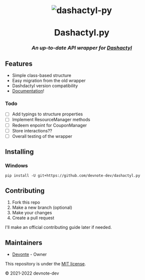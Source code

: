 <h1 align="center"><img src="https://cdn.discordapp.com/attachments/783061830842974280/866772458027089990/dashactyl.png" alt="dashactyl-py"></img></h1>
<h1 align="center">Dashactyl.py</h1>
<h3 align="center"><i>An up-to-date API wrapper for <a href="https://github.com/real2two/dashactyl">Dashactyl</a></i></h3>

## Features
- Simple class-based structure
- Easy migration from the old wrapper
- Dashdactyl version compatibility
- [Documentation](https://github.com/devnote-dev/dashactyl.py/wiki)!

### Todo
- [ ] Add typings to structure properties
- [ ] Implement ResourceManager methods
- [ ] Redeem enpoint for CouponManager
- [ ] Store interactions??
- [ ] Overall testing of the wrapper

## Installing

### Windows
```
pip install -U git+https://github.com/devnote-dev/dashactyl.py
```

## Contributing
1. Fork this repo
2. Make a new branch (optional)
3. Make your changes
4. Create a pull request

I'll make an official contributing guide later if needed.

## Maintainers
- [Devonte](https://github.com/devnote-dev) - Owner

This repository is under the [MIT license](https://github.com/devnote-dev/dashactyl.py/blob/master/LICENSE).

© 2021-2022 devnote-dev
